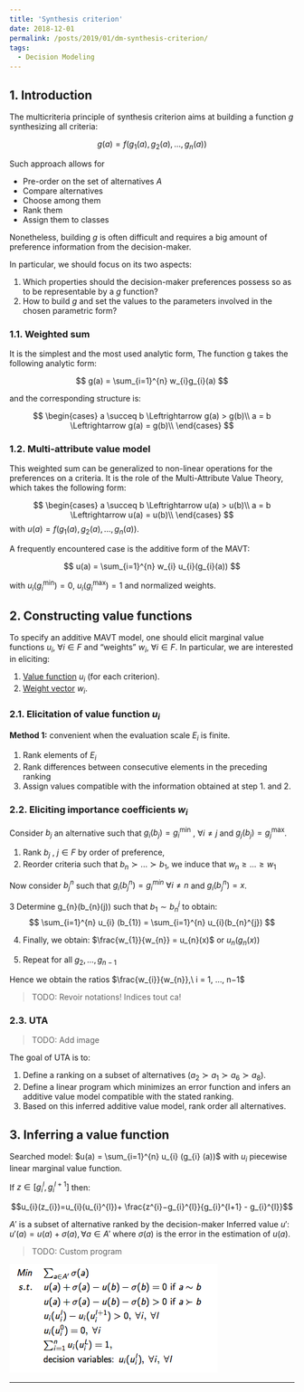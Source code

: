 ```yaml
---
title: 'Synthesis criterion'
date: 2018-12-01
permalink: /posts/2019/01/dm-synthesis-criterion/
tags:
  - Decision Modeling
---
```


## 1. Introduction

The multicriteria principle of synthesis criterion aims at building a function $g$ synthesizing all criteria:

$$g(a) = f(g_{1}(a),g_{2}(a),...,g_{n}(a))$$

Such approach allows for
- Pre-order on the set of alternatives $A$
- Compare alternatives
- Choose among them
- Rank them
- Assign them to classes

Nonetheless, building $g$ is often difficult and requires a big amount of preference information from the decision-maker.

In particular, we should focus on its two aspects:
1. Which properties should the decision-maker preferences possess so as to be representable by a $g$ function?
2. How to build $g$ and set the values to the parameters involved in the chosen parametric form?

### 1.1. Weighted sum

It is the simplest and the most used analytic form, The function g takes the following analytic form:

$$
g(a) = \sum_{i=1}^{n} w_{i}g_{i}(a)
$$

and the corresponding structure is:

$$
\begin{cases}
a \succeq b \Leftrightarrow g(a) > g(b)\\
a = b \Leftrightarrow g(a) = g(b)\\
\end{cases}
$$

### 1.2. Multi-attribute value model

This weighted sum can be generalized to non-linear operations for the preferences on a criteria. It is the role of the Multi-Attribute Value Theory, which takes the following form:

$$
\begin{cases}
a \succeq b \Leftrightarrow u(a) > u(b)\\
a = b \Leftrightarrow u(a) = u(b)\\
\end{cases}
$$
with  $u(a) = f(g_{1}(a),g_{2}(a),...,g_{n}(a))$.

A frequently encountered case is the additive form of the MAVT:

$$
u(a) = \sum_{i=1}^{n} w_{i} u_{i}(g_{i}(a))
$$

with $u_{i}(g_{i}^{\text{min}}) = 0$, $u_{i}(g_{i}^{\text{max}}) = 1$ and normalized weights.

## 2. Constructing value functions

To specify an additive MAVT model, one should elicit marginal value functions $u_{i}$, $\forall i \in F$ and “weights” $w_{i}$, $\forall i \in F$. In particular, we are interested in eliciting:
1. <u>Value function</u> $u_{i}$ (for each criterion).
2. <u>Weight vector</u> $w_{i}$.

### 2.1. Elicitation of value function $u_{i}$

<b>Method 1:</b> convenient when the evaluation scale $E_{i}$ is finite.
1. Rank elements of $E_{i}$
2. Rank differences between consecutive elements in the preceding ranking
3. Assign values compatible with the information obtained at step 1. and 2.

### 2.2. Eliciting importance coefficients $w_{i}$

Consider $b_{j}$ an alternative such that $g_{i}(b_{j}) = g_{i}^{\text{min}}$ , $\forall i \neq j$ and
$g_{j}(b_{j}) = g_{j}^{\text{max}}$.

1. Rank $b_{j}$ , $j \in F$ by order of preference,
2. Reorder criteria such that $b_{n} \succ . . . \succ b_{1}$, we induce that $w_{n} \geq ...\geq w_{1}$

Now consider $b_{j}^{n}$ such that $g_{i}(b_{j}^{n}) = g_{i}^{min}\ \forall i \neq n$ and $g_{i}(b_{j}^{n}) = x$.

3 Determine g_{n}(b_{n}(j)) such that $b_{1} \sim b_{n}^{j}$ to obtain:
$$ \sum_{i=1}^{n} u_{i} (b_{1}) = \sum_{i=1}^{n} u_{i}(b_{n}^{j}) $$

4. Finally, we obtain: $\frac{w_{1}}{w_{n}} = u_{n}(x)$ or $u_{n}(g_{n}(x))$

5. Repeat for all $g_{2}, ..., g_{n-1}$

Hence we obtain the ratios $\frac{w_{i}}{w_{n}},\ i = 1, ..., n−1$

> TODO: Revoir notations! Indices tout ca!

### 2.3. UTA

> TODO: Add image

The goal of UTA is to:
1. Define a ranking on a subset of alternatives $(a_{2} \succ a_{1} \succ a_{6} \succ a_{8})$.
2. Define a linear program which minimizes an error function and infers an additive value model compatible with the stated ranking.
3. Based on this inferred additive value model, rank order all alternatives.

## 3. Inferring a value function

Searched model: $u(a) =  \sum_{i=1}^{n} u_{i} (g_{i} (a))$ with $u_{i}$ piecewise linear marginal value function.

If $z ∈[g_{i}^{l}, g_{i}^{l+1}]$ then:

$$u_{i}(z_{i})=u_{i}(u_{i}^{l})+ \frac{z^{i}−g_{i}^{l}}{g_{i}^{l+1} - g_{i}^{l}}$$

$A'$ is a subset of alternative ranked by the decision-maker
Inferred value $u'$: $u'(a) = u(a) + \sigma(a), \forall a ∈ A'$ where $\sigma(a)$ is the error in the estimation of $u(a)$.

> TODO: Custom program

![Optimization program](/images/dm_inference.png)

------
